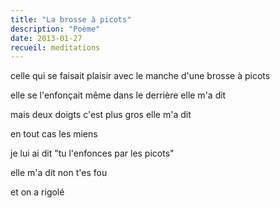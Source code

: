 ```yaml
---
title: "La brosse à picots"
description: "Poème"
date: 2013-01-27
recueil: meditations
---
```


celle qui se faisait plaisir avec le manche d'une brosse à picots

elle se l'enfonçait même dans le derrière elle m'a dit

mais deux doigts c'est plus gros elle m'a dit

en tout cas les miens

je lui ai dit "tu l'enfonces par les picots"

elle m'a dit non t'es fou

et on a rigolé
